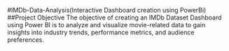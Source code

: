 #IMDb-Data-Analysis(Interactive Dashboard creation using PowerBi)
##Project Objective
The objective of creating an IMDb Dataset Dashboard using Power BI is to analyze and visualize movie-related data to gain insights into industry trends, performance metrics, and audience preferences.
